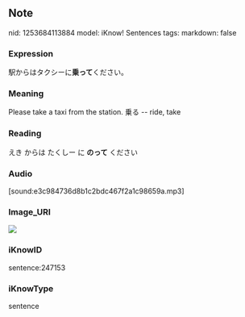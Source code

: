 ## Note
nid: 1253684113884
model: iKnow! Sentences
tags: 
markdown: false

### Expression
駅からはタクシーに<b>乗って</b>ください。

### Meaning
Please take a taxi from the station.
乗る -- ride, take

### Reading
えき からは たくしー に <b>のって</b> ください

### Audio
[sound:e3c984736d8b1c2bdc467f2a1c98659a.mp3]

### Image_URI
<img src="e2d8a60b59f2be8ebcbffafa165c7a0d.jpg">

### iKnowID
sentence:247153

### iKnowType
sentence
